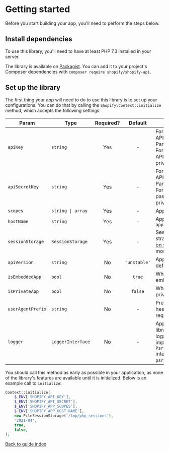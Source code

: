 # Getting started

Before you start building your app, you'll need to perform the steps below.

## Install dependencies

To use this library, you'll need to have at least PHP 7.3 installed in your server.

The library is available on [Packagist](https://packagist.org/packages/shopify/shopify-api). You can add it to your project's Composer dependencies with `composer require shopify/shopify-api`.

## Set up the library

The first thing your app will need to do to use this library is to set up your configurations. You can do that by calling the `Shopify\Context::initialize` method, which accepts the following settings:

| Param | Type | Required? | Default | Notes |
| --- | --- | :---: | :---: | --- |
| `apiKey` | `string` | Yes | - | For **public apps**, the App API key from the Partners dashboard<br/>For **private apps**, the API key from your private app page |
| `apiSecretKey` | `string` | Yes | - | For **public apps**, the App API secret from the Partners dashboard<br/>For **private apps**, the password from your private app page |
| `scopes` | `string \| array` | Yes | - | App scopes |
| `hostName` | `string` | Yes | - | App host name e.g. `my-app.my-domain.ca` |
| `sessionStorage` | `SessionStorage` | Yes | - | Session storage strategy. Read our [notes on session handling](issues.md#notes-on-session-handling) for more information |
| `apiVersion` | `string` | No | `'unstable'` | App API version, defaults to unstable |
| `isEmbeddedApp` | `bool` | No | `true` | Whether the app is an embedded app |
| `isPrivateApp` | `bool` | No | `false` | Whether the app is a private app |
| `userAgentPrefix` | `string` | No | - | Prefix for user agent header sent with a request |
| `logger` | `LoggerInterface` | No | - | App logger, so the library can add its own logs to it. Must implement the [PSR-3](https://www.php-fig.org/psr/psr-3/) `Psr\Log\LoggerInterface` interface from the `psr/log` package |

You should call this method as early as possible in your application, as none of the library's features are available until it is initialized. Below is an example call to `initialize`:

```php
Context::initialize(
    $_ENV['SHOPIFY_API_KEY'],
    $_ENV['SHOPIFY_API_SECRET'],
    $_ENV['SHOPIFY_APP_SCOPES'],
    $_ENV['SHOPIFY_APP_HOST_NAME'],
    new FileSessionStorage('/tmp/php_sessions'),
    '2021-04',
    true,
    false,
);
```

[Back to guide index](README.md)
